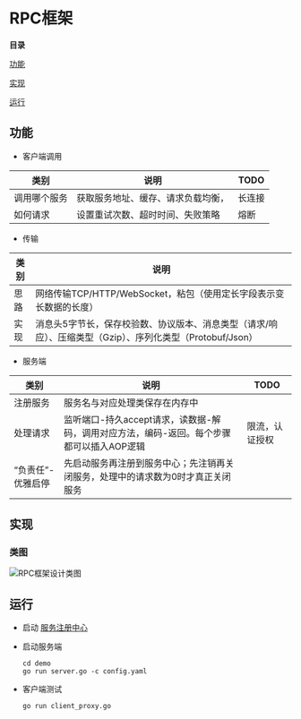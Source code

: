 # RPC框架
**目录**

[功能](#功能)

[实现](#实现)

[运行](#运行)

## 功能
- 客户端调用

类别|说明|TODO
---|---|---
调用哪个服务	|获取服务地址、缓存、请求负载均衡，	|长连接
如何请求	|设置重试次数、超时时间、失败策略	|熔断

- 传输

类别|说明
---|---
思路	|网络传输TCP/HTTP/WebSocket，粘包（使用定长字段表示变长数据的长度）
实现	|消息头5字节长，保存校验数、协议版本、消息类型（请求/响应）、压缩类型（Gzip）、序列化类型（Protobuf/Json）

- 服务端

类别|说明|TODO
---|---|---
注册服务	|服务名与对应处理类保存在内存中	
处理请求	|监听端口-持久accept请求，读数据-解码，调用对应方法，编码-返回。每个步骤都可以插入AOP逻辑	|限流，认证授权
“负责任”-优雅启停	|先启动服务再注册到服务中心；先注销再关闭服务，处理中的请求数为0时才真正关闭服务	

## 实现
### 类图
![RPC框架设计类图](https://i.imgtg.com/2023/05/27/OoNSag.jpg)

## 运行
- 启动 [服务注册中心](https://github.com/dingqing/registry)
- 启动服务端

  ```
  cd demo
  go run server.go -c config.yaml
  ```
- 客户端测试

  ```
  go run client_proxy.go
  ```